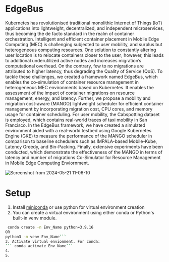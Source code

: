 # EdgeBus

Kubernetes has revolutionised traditional monolithic Internet of Things (IoT) applications into lightweight, decentralized, and
independent microservices, thus becoming the de facto standard in the realm of container orchestration. Intelligent and efficient
container placement in Mobile Edge Computing (MEC) is challenging subjected to user mobility, and surplus but heterogeneous
computing resources. One solution to constantly altering user location is to relocate containers closer to the user; however, this leads
to additional underutilized active nodes and increases migration’s computational overhead. On the contrary, few to no migrations are
attributed to higher latency, thus degrading the Quality of Service (QoS). To tackle these challenges, we created a framework named
EdgeBus, which enables the co-simulation of container resource management in heterogeneous MEC environments based on
Kubernetes. It enables the assessment of the impact of container migrations on resource management, energy, and latency. Further,
we propose a mobility and migration cost-aware (MANGO) lightweight scheduler for efficient container management by incorporating
migration cost, CPU cores, and memory usage for container scheduling. For user mobility, the Cabspotting dataset is employed, which
contains real-world traces of taxi mobility in San Francisco. In the EdgeBus framework, we have created a simulated environment aided
with a real-world testbed using Google Kubernetes Engine (GKE) to measure the performance of the MANGO scheduler in comparison
to baseline schedulers such as IMPALA-based Mobile-Kube, Latency Greedy, and Bin-Packing. Finally, extensive experiments have
been conducted, which demonstrate the effectiveness of the MANGO in terms of latency and number of migrations
Co-Simulator for Resource Management in Mobile Edge Computing Enviornment.


![Screenshot from 2024-05-21 11-06-10](https://github.com/BabarAli93/EdgeBus/assets/50677432/e37e057f-3b2f-45cd-8760-78960d8248e6)

# Setup
1. Install [miniconda](https://docs.anaconda.com/free/miniconda/miniconda-install/) or use python for virtual environment creation
2. You can create a virtual environment using either conda or Python's built-in venv module. 
```bash
 conda create -n Env_Name python=3.9.16
OR
python3 -m venv Env_Name```
3. Activate virtual envionment. For conda:
``` conda activate Env_Name``` 
4. 
5. 

